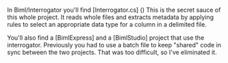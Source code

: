 
In Biml/Interrogator you'll find [Interrogator.cs] ()  This is the secret sauce of this whole project. It reads whole files and extracts metadata by applying rules to select an appropriate data type for a column in a delimited file.

You'll also find a [BimlExpress] and a [BimlStudio] project that use the interrogator.  Previously you had to use a batch file to keep "shared" code in sync between the two projects.  That was too difficult, so I've eliminated it. 